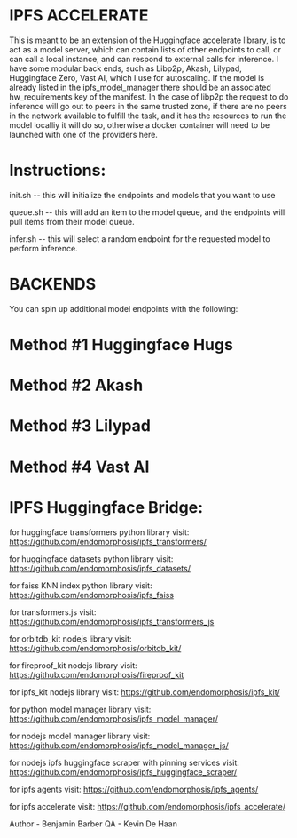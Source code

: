 # IPFS ACCELERATE

This is meant to be an extension of the Huggingface accelerate library, is to act as a model server, which can contain lists of other endpoints to call, or can call a local instance, and can respond to external calls for inference. I have some modular back ends, such as Libp2p, Akash, Lilypad, Huggingface Zero, Vast AI, which I use for autoscaling. If the model is already listed in the ipfs_model_manager there should be an associated hw_requirements key of the manifest. In the case of libp2p the request to do inference will go out to peers in the same trusted zone, if there are no peers in the network available to fulfill the task, and it has the resources to run the model localliy it will do so, otherwise a docker container will need to be launched with one of the providers here. 

# Instructions:
init.sh -- this will initialize the endpoints and models that you want to use

queue.sh -- this will add an item to the model queue, and the endpoints will pull items from their model queue.

infer.sh -- this will select a random endpoint for the requested model to perform inference.


# BACKENDS
You can spin up additional model endpoints with the following:

# Method #1 Huggingface Hugs

# Method #2 Akash

# Method #3 Lilypad

# Method #4 Vast AI

# IPFS Huggingface Bridge:

for huggingface transformers python library visit:
https://github.com/endomorphosis/ipfs_transformers/

for huggingface datasets python library visit:
https://github.com/endomorphosis/ipfs_datasets/

for faiss KNN index python library visit:
https://github.com/endomorphosis/ipfs_faiss

for transformers.js visit:                          
https://github.com/endomorphosis/ipfs_transformers_js

for orbitdb_kit nodejs library visit:
https://github.com/endomorphosis/orbitdb_kit/

for fireproof_kit nodejs library visit:
https://github.com/endomorphosis/fireproof_kit

for ipfs_kit nodejs library visit:
https://github.com/endomorphosis/ipfs_kit/

for python model manager library visit: 
https://github.com/endomorphosis/ipfs_model_manager/

for nodejs model manager library visit: 
https://github.com/endomorphosis/ipfs_model_manager_js/

for nodejs ipfs huggingface scraper with pinning services visit:
https://github.com/endomorphosis/ipfs_huggingface_scraper/

for ipfs agents visit:
https://github.com/endomorphosis/ipfs_agents/

for ipfs accelerate visit:
https://github.com/endomorphosis/ipfs_accelerate/

Author - Benjamin Barber
QA - Kevin De Haan
